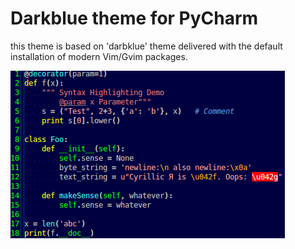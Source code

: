 Darkblue theme for PyCharm
==========================

this theme is based on 'darbklue' theme delivered with the default installation of modern Vim/Gvim packages.

![darkblue in PyCharm](https://github.com/MaciekTalaska/darkblue_theme_for_pycharm/blob/master/darkblue_for_pycharm.png "darkblue")

